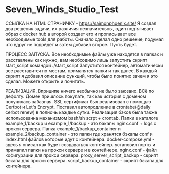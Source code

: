# Seven_Winds_Studio_Test
ССЫЛКА НА HTML СТРАНИЧКУ - https://saimonphoenix.site/
Я создал два решения задачи, их различия незначительны, один подтягивает образ с docker hub а второй создает его и прописывает все необходимые tools для работы. Сначало сделал одно решение, подумал что вдруг не подойдёт и затем добавил второе. Пусть будет.

ПРОЦЕСС ЗАПУСКА.
Все необходимые файлы уже находятся в папках и расставлены как нужно, вам необходимо лишь запустить скрипт start_script командой ./start_script
Запустится контейнер, автоматически все расставится по местам, примапятся папки и так далее. 
В каждый скрипт я добавил описание функций, чтобы было понятно зачем я это сделал. Можете открыть и почитать.

РЕАЛИЗАЦИЯ.
Вприципе ничего необычно не было заюзано. ВСё по дефолту.
Домен пришлось покупать, так как история с доменом получилась забавная. SSL сертификат был реализован с помощью Certbot и Let's Encrypt. Поставил автопродление в crontabe(@daily cerbot renew) в полночь каждые сутки.
Реализация бэков была также использованна механизмом bash/sh scrpt + crontab. Папки в каталоге example_1/backup и example_1/backup - это бэкапы nginx.conf + logs с прокси сервера.
Папка example_1/backup_container и example_2/backup_container - это папки где хранятся бэкапы conf и index.html файлов которые идут с контейнера. 
docker-compose.yml - здесь я описал как будет создаваться контейнер. установил порты и примапил папки на прокси сервере и в контейнере.
nginx.conf - файл кофигурации для прокси сервера.
proxy_server_script_backup - скрипт бэкапа для прокси сервера.
script_backup_container - скрипт бэкапа для контейнера.



